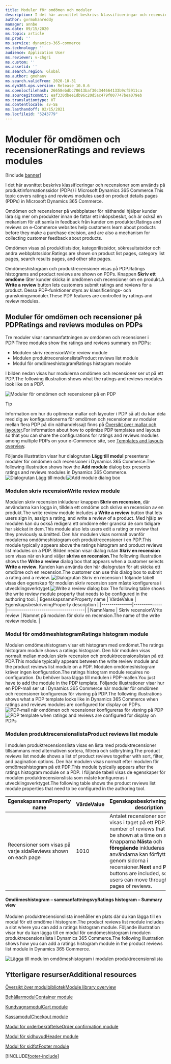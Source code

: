```yaml
---
title: Moduler för omdömen och moduler
description: I det här avsnittet beskrivs klassificeringar och recensioner som används på produktinformationssidor i Microsoft Dynamics 365 Commerce.
author: gvrmohanreddy
manager: annbe
ms.date: 09/15/2020
ms.topic: article
ms.prod: ''
ms.service: dynamics-365-commerce
ms.technology: ''
audience: Application User
ms.reviewer: v-chgri
ms.custom: ''
ms.assetid: ''
ms.search.region: Global
ms.author: gmohanv
ms.search.validFrom: 2020-10-31
ms.dyn365.ops.version: Release 10.0.6
ms.openlocfilehash: 26658ebdbc70613baf30c344664133b9cf5911ca
ms.sourcegitcommit: eaf330dbee1db96c20d5ac479f007747bea079eb
ms.translationtype: HT
ms.contentlocale: sv-SE
ms.lasthandoff: 02/15/2021
ms.locfileid: "5243779"
---
```

# <a name="ratings-and-reviews-modules"></a><span data-ttu-id="af4fc-103">Moduler för omdömen och recensioner</span><span class="sxs-lookup"><span data-stu-id="af4fc-103">Ratings and reviews modules</span></span>

[!include [banner](includes/banner.md)]

<span data-ttu-id="af4fc-104">I det här avsnittet beskrivs klassificeringar och recensioner som används på produktinformationssidor (PDPs) i Microsoft Dynamics 365 Commerce.</span><span class="sxs-lookup"><span data-stu-id="af4fc-104">This topic covers ratings and reviews modules used on product details pages (PDPs) in Microsoft Dynamics 365 Commerce.</span></span>

<span data-ttu-id="af4fc-105">Omdömen och recensioner på webbplatser för näthandel hjälper kunder lära sig mer om produkter innan de fattar ett inköpsbeslut, och är också en mekanism för att samla in feedback från kunder om produkter.</span><span class="sxs-lookup"><span data-stu-id="af4fc-105">Ratings and reviews on e-Commerce websites help customers learn about products before they make a purchase decision, and are also a mechanism for collecting customer feedback about products.</span></span> 

<span data-ttu-id="af4fc-106">Omdömen visas på produktlistsidor, kategorilistsidor, sökresultatsidor och andra webbplatssidor.</span><span class="sxs-lookup"><span data-stu-id="af4fc-106">Ratings are shown on product list pages, category list pages, search results pages, and other site pages.</span></span> 

<span data-ttu-id="af4fc-107">Omdömeshistogram och produktrecensioner visas på PDP.</span><span class="sxs-lookup"><span data-stu-id="af4fc-107">Ratings histograms and product reviews are shown on PDPs.</span></span> <span data-ttu-id="af4fc-108">Knappen **Skriv ett omdöme** låter kunder skicka in omdömen och recensioner om en produkt.</span><span class="sxs-lookup"><span data-stu-id="af4fc-108">A **Write a review** button lets customers submit ratings and reviews for a product.</span></span> <span data-ttu-id="af4fc-109">Dessa PDP-funktioner styrs av klassificerings- och granskningsmoduler.</span><span class="sxs-lookup"><span data-stu-id="af4fc-109">These PDP features are controlled by ratings and review modules.</span></span>

## <a name="ratings-and-reviews-modules-on-pdps"></a><span data-ttu-id="af4fc-110">Moduler för omdömen och recensioner på PDP</span><span class="sxs-lookup"><span data-stu-id="af4fc-110">Ratings and reviews modules on PDPs</span></span> 

<span data-ttu-id="af4fc-111">Tre moduler visar sammanfattningen av omdömen och recensioner i PDP:</span><span class="sxs-lookup"><span data-stu-id="af4fc-111">Three modules show the ratings and reviews summary on PDPs:</span></span>
- <span data-ttu-id="af4fc-112">Modulen skriv recension</span><span class="sxs-lookup"><span data-stu-id="af4fc-112">Write review module</span></span>
- <span data-ttu-id="af4fc-113">Modulen produktrecensionslista</span><span class="sxs-lookup"><span data-stu-id="af4fc-113">Product reviews list module</span></span>
- <span data-ttu-id="af4fc-114">Modul för omdömeshistogram</span><span class="sxs-lookup"><span data-stu-id="af4fc-114">Ratings histogram module</span></span>
 
<span data-ttu-id="af4fc-115">I bilden nedan visas hur modulerna omdömen och recensioner ser ut på ett PDP.</span><span class="sxs-lookup"><span data-stu-id="af4fc-115">The following illustration shows what the ratings and reviews modules look like on a PDP.</span></span>

![Moduler för omdömen och recensioner på en PDP](media/rnr-eCommerce-pdp-reviews-modules_design.png)

> [!TIP] 
> <span data-ttu-id="af4fc-117">Information om hur du optimerar mallar och layouter i PDP så att du kan dela med dig av konfigurationerna för omdömen och recensioner av moduler mellan flera PDP på din näthandelssajt finns på [Översikt över mallar och layouter](templates-layouts-overview.md).</span><span class="sxs-lookup"><span data-stu-id="af4fc-117">For information about how to optimize PDP templates and layouts so that you can share the configurations for ratings and reviews modules among multiple PDPs on your e-Commerce site, see [Templates and layouts overview](templates-layouts-overview.md).</span></span>

<span data-ttu-id="af4fc-118">Följande illustration visar hur dialogrutan **Lägg till modul** presenterar moduler för omdömen och recensioner i Dynamics 365 Commerce.</span><span class="sxs-lookup"><span data-stu-id="af4fc-118">The following illustration shows how the **Add module** dialog box presents ratings and reviews modules in Dynamics 365 Commerce.</span></span>
<span data-ttu-id="af4fc-119">![Dialogrutan Lägg till modul](media/rnr-eCommerce-pdp-adding-rnr-modules.png)</span><span class="sxs-lookup"><span data-stu-id="af4fc-119">![Add module dialog box](media/rnr-eCommerce-pdp-adding-rnr-modules.png)</span></span>

### <a name="write-review-module"></a><span data-ttu-id="af4fc-120">Modulen skriv recension</span><span class="sxs-lookup"><span data-stu-id="af4fc-120">Write review module</span></span>

<span data-ttu-id="af4fc-121">Modulen skriv recension inkluderar knappen **Skriv en recension**, där användarna kan logga in, tilldela ett omdöme och skriva en recension av en produkt.</span><span class="sxs-lookup"><span data-stu-id="af4fc-121">The write review module includes a **Write a review** button that lets users sign in, assign a rating, and write a review of a product.</span></span> <span data-ttu-id="af4fc-122">Med hjälp av modulen kan du också redigera ett omdöme eller granska de som tidigare har skickat in dem.</span><span class="sxs-lookup"><span data-stu-id="af4fc-122">This module also lets users edit a rating or review that they previously submitted.</span></span> <span data-ttu-id="af4fc-123">Den här modulen visas normalt ovanför modulerna omdömeshistogram och produktrecensioner i en PDP.</span><span class="sxs-lookup"><span data-stu-id="af4fc-123">This module typically appears above the ratings histogram and product reviews list modules on a PDP.</span></span>
<span data-ttu-id="af4fc-124">Bilden nedan visar dialog rutan **Skriv en recension** som visas när en kund väljer **skriva en recension**.</span><span class="sxs-lookup"><span data-stu-id="af4fc-124">The following illustration shows the **Write a review** dialog box that appears when a customer selects **Write a review**.</span></span> <span data-ttu-id="af4fc-125">Kunden kan använda den här dialogrutan för att skicka ett omdöme och en recension.</span><span class="sxs-lookup"><span data-stu-id="af4fc-125">The customer can use this dialog box to submit a rating and a review.</span></span>
<span data-ttu-id="af4fc-126">![Dialogrutan Skriv en recension](media/rnr-eCommerce-write-review-module.png) I följande tabell visas den egenskap för modulen skriv recension som måste konfigureras i utvecklingsverktyget.</span><span class="sxs-lookup"><span data-stu-id="af4fc-126">![Write a review dialog box](media/rnr-eCommerce-write-review-module.png) The following table shows the write review module property that needs to be configured in the authoring tool.</span></span>
| <span data-ttu-id="af4fc-127">Egenskapsnamn</span><span class="sxs-lookup"><span data-stu-id="af4fc-127">Property name</span></span> | <span data-ttu-id="af4fc-128">Värde</span><span class="sxs-lookup"><span data-stu-id="af4fc-128">Value</span></span>        | <span data-ttu-id="af4fc-129">Egenskapsbeskrivning</span><span class="sxs-lookup"><span data-stu-id="af4fc-129">Property description</span></span>                 |
|---------------|--------------|--------------------------------------|
| <span data-ttu-id="af4fc-130">Namn</span><span class="sxs-lookup"><span data-stu-id="af4fc-130">Name</span></span>          | <span data-ttu-id="af4fc-131">Skriv recension</span><span class="sxs-lookup"><span data-stu-id="af4fc-131">Write review</span></span> | <span data-ttu-id="af4fc-132">Namnet på modulen för skriv en recension.</span><span class="sxs-lookup"><span data-stu-id="af4fc-132">The name of the write review module.</span></span> |

### <a name="ratings-histogram-module"></a><span data-ttu-id="af4fc-133">Modul för omdömeshistogram</span><span class="sxs-lookup"><span data-stu-id="af4fc-133">Ratings histogram module</span></span>

<span data-ttu-id="af4fc-134">Modulen omdömeshistogram visar ett histogram med omdömet.</span><span class="sxs-lookup"><span data-stu-id="af4fc-134">The ratings histogram module shows a ratings histogram.</span></span> <span data-ttu-id="af4fc-135">Den här modulen visas normalt mellan modulen skriv recension och produktrecensionslistan på ett PDP.</span><span class="sxs-lookup"><span data-stu-id="af4fc-135">This module typically appears between the write review module and the product reviews list module on a PDP.</span></span>
<span data-ttu-id="af4fc-136">Modulen omdömeshistogram kräver ingen konfiguration.</span><span class="sxs-lookup"><span data-stu-id="af4fc-136">The ratings histogram module requires no configuration.</span></span> <span data-ttu-id="af4fc-137">Du behöver bara lägga till modulen i PDP-mallen.</span><span class="sxs-lookup"><span data-stu-id="af4fc-137">You just have to add the module in the PDP template.</span></span> <span data-ttu-id="af4fc-138">Följande illustrationer visar hur en PDP-mall ser ut i Dynamics 365 Commerce när moduler för omdömen och recensioner konfigureras för visning på PDP.</span><span class="sxs-lookup"><span data-stu-id="af4fc-138">The following illustrations shows what a PDP template looks like in Dynamics 365 Commerce when ratings and reviews modules are configured for display on PDPs.</span></span>
<span data-ttu-id="af4fc-139">![PDP-mall när omdömen och recensioner konfigureras för visning på PDP](media/rnr-eCommerce-pdp-reviews-modules.png)</span><span class="sxs-lookup"><span data-stu-id="af4fc-139">![PDP template when ratings and reviews are configured for display on PDPs](media/rnr-eCommerce-pdp-reviews-modules.png)</span></span>

### <a name="product-reviews-list-module"></a><span data-ttu-id="af4fc-140">Modulen produktrecensionslista</span><span class="sxs-lookup"><span data-stu-id="af4fc-140">Product reviews list module</span></span>

<span data-ttu-id="af4fc-141">I modulen produktrecensionslista visas en lista med produktrecensioner tillsammans med alternativen sortera, filtrera och sidbrytning.</span><span class="sxs-lookup"><span data-stu-id="af4fc-141">The product reviews list module shows a list of product reviews together with sort, filter, and pagination options.</span></span> <span data-ttu-id="af4fc-142">Den här modulen visas normalt efter modulen för omdömeshistogram på ett PDP.</span><span class="sxs-lookup"><span data-stu-id="af4fc-142">This module typically appears after the ratings histogram module on a PDP.</span></span>
<span data-ttu-id="af4fc-143">I följande tabell visas de egenskaper för modulen produktrecensionslista som måste konfigureras i utvecklingsverktyget.</span><span class="sxs-lookup"><span data-stu-id="af4fc-143">The following table shows the product reviews list module properties that need to be configured in the authoring tool.</span></span>

| <span data-ttu-id="af4fc-144">Egenskapsnamn</span><span class="sxs-lookup"><span data-stu-id="af4fc-144">Property name</span></span>              | <span data-ttu-id="af4fc-145">Värde</span><span class="sxs-lookup"><span data-stu-id="af4fc-145">Value</span></span> | <span data-ttu-id="af4fc-146">Egenskapsbeskrivning</span><span class="sxs-lookup"><span data-stu-id="af4fc-146">Property description</span></span> |
|----------------------------|-------| ---------------------|
| <span data-ttu-id="af4fc-147">Recensioner som visas på varje sida</span><span class="sxs-lookup"><span data-stu-id="af4fc-147">Reviews shown on each page</span></span> | <span data-ttu-id="af4fc-148">10</span><span class="sxs-lookup"><span data-stu-id="af4fc-148">10</span></span>    | <span data-ttu-id="af4fc-149">Antalet recensioner som ska visas i taget på ett PDP.</span><span class="sxs-lookup"><span data-stu-id="af4fc-149">The number of reviews that should be shown at a time on a PDP.</span></span> <span data-ttu-id="af4fc-150">Knapparna **Nästa** och **föregående** inkluderas så att användarna kan förflytta sig genom sidorna i recensioner.</span><span class="sxs-lookup"><span data-stu-id="af4fc-150">**Next** and **Previous** buttons are included, so that users can move through the pages of reviews.</span></span> |

#### <a name="ratings-histogram--summary-view"></a><span data-ttu-id="af4fc-151">Omdömeshistogram – sammanfattningsvy</span><span class="sxs-lookup"><span data-stu-id="af4fc-151">Ratings histogram – Summary view</span></span>

<span data-ttu-id="af4fc-152">Modulen produktrecensionslista innehåller en plats där du kan lägga till en modul för ett omdöme i histogram.</span><span class="sxs-lookup"><span data-stu-id="af4fc-152">The product reviews list module includes a slot where you can add a ratings histogram module.</span></span> <span data-ttu-id="af4fc-153">Följande illustration visar hur du kan lägga till en modul för omdömeshistogram i modulen produktrecensionslista i Dynamics 365 Commerce.</span><span class="sxs-lookup"><span data-stu-id="af4fc-153">The following illustration shows how you can add a ratings histogram module in the product reviews list module in Dynamics 365 Commerce.</span></span>

![Lägga till modulen omdömeshistogram i modulen produktrecensionslista](media/rnr-eCommerce-pdp-rating-histogram-summary.png)

## <a name="additional-resources"></a><span data-ttu-id="af4fc-155">Ytterligare resurser</span><span class="sxs-lookup"><span data-stu-id="af4fc-155">Additional resources</span></span>

[<span data-ttu-id="af4fc-156">Översikt över modulbibliotek</span><span class="sxs-lookup"><span data-stu-id="af4fc-156">Module library overview</span></span>](starter-kit-overview.md)

[<span data-ttu-id="af4fc-157">Behållarmodul</span><span class="sxs-lookup"><span data-stu-id="af4fc-157">Container module</span></span>](add-container-module.md)

[<span data-ttu-id="af4fc-158">Kundvagnsmodul</span><span class="sxs-lookup"><span data-stu-id="af4fc-158">Cart module</span></span>](add-cart-module.md)

[<span data-ttu-id="af4fc-159">Kassamodul</span><span class="sxs-lookup"><span data-stu-id="af4fc-159">Checkout module</span></span>](add-checkout-module.md)

[<span data-ttu-id="af4fc-160">Modul för orderbekräftelse</span><span class="sxs-lookup"><span data-stu-id="af4fc-160">Order confirmation module</span></span>](order-confirmation-module.md)

[<span data-ttu-id="af4fc-161">Modul för sidhuvud</span><span class="sxs-lookup"><span data-stu-id="af4fc-161">Header module</span></span>](author-header-module.md)

[<span data-ttu-id="af4fc-162">Modul för sidfot</span><span class="sxs-lookup"><span data-stu-id="af4fc-162">Footer module</span></span>](author-footer-module.md)


[!INCLUDE[footer-include](../includes/footer-banner.md)]